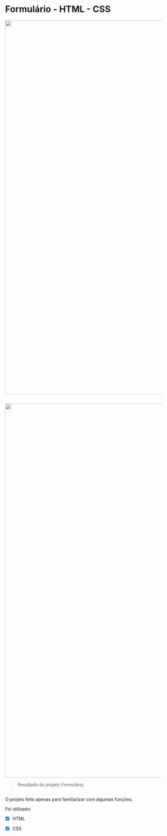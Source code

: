 # Formulário - HTML - CSS

<div align="center">
<img src="https://user-images.githubusercontent.com/100645354/156678331-e0c0cc0e-eb9b-450f-bc58-d4dd8a1b4e4a.png" alt="img.form" width=1200px" />
</div>
                                                                                                                                              
##                                                                                                                                             
                                                                                                                                              
<div align="center">
<img src="https://user-images.githubusercontent.com/100645354/156678642-b984532d-9546-457a-9612-f0a3b7093cc0.png" alt="img.form.cod" width=1200px" />
</div>                                                                                                                                              

> Resultado do projeto Formulário.

##

O projeto feito apenas para familiarizar com algumas funções.

Foi utilizado:

- [x] HTML
- [x] CSS

